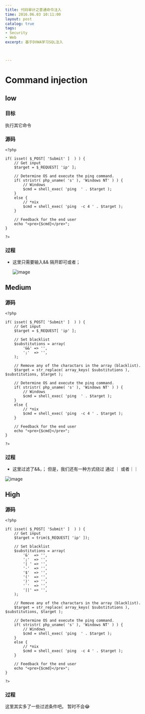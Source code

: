 ```yaml
---
title: 代码审计之普通命令注入
time: 2016.06.03 10:11:00
layout: post
catalog: true
tags:
- Security
- Web
excerpt: 基于DVWA学习SQL注入
    


---
```


# Command injection

## low

### 目标
执行其它命令

### 源码
	<?php 

	if( isset( $_POST[ 'Submit' ]  ) ) { 
		// Get input 
		$target = $_REQUEST[ 'ip' ]; 
	
		// Determine OS and execute the ping command. 
		if( stristr( php_uname( 's' ), 'Windows NT' ) ) { 
	    	// Windows 
	    	$cmd = shell_exec( 'ping  ' . $target ); 
		} 
		else { 
	    	// *nix 
	    	$cmd = shell_exec( 'ping  -c 4 ' . $target ); 
		} 
	
		// Feedback for the end user 
		echo "<pre>{$cmd}</pre>"; 
	} 
	
	?> 


### 过程

-  这里只需要输入&& 隔开即可或者；

   ![image](https://mo-xiaoxi.github.io/img/post/DVWA/9.png)


## Medium

### 源码


	<?php 

	if( isset( $_POST[ 'Submit' ]  ) ) { 
		// Get input 
		$target = $_REQUEST[ 'ip' ]; 
	
		// Set blacklist 
		$substitutions = array( 
	    	'&&' => '', 
	    	';'  => '', 
		); 
	
		// Remove any of the charactars in the array (blacklist). 
		$target = str_replace( array_keys( $substitutions ), $substitutions, $target );
	
		// Determine OS and execute the ping command. 
		if( stristr( php_uname( 's' ), 'Windows NT' ) ) { 
	    	// Windows 
	    	$cmd = shell_exec( 'ping  ' . $target ); 
		} 
		else { 
	    	// *nix 
	    	$cmd = shell_exec( 'ping  -c 4 ' . $target ); 
		} 
	
		// Feedback for the end user 
		echo "<pre>{$cmd}</pre>"; 
	} 
	
	?> 

### 	过程

- 这里过滤了&&，；  但是，我们还有一种方式绕过 通过 ｜ 或者｜｜

![image](mo-xiaoxi.github.io/img/post/DVWA/10.png)

## High

### 源码


	<?php 

	if( isset( $_POST[ 'Submit' ]  ) ) { 
		// Get input 
		$target = trim($_REQUEST[ 'ip' ]); 
	
		// Set blacklist 
		$substitutions = array( 
	    	'&'  => '', 
	    	';'  => '', 
	    	'| ' => '', 
	    	'-'  => '', 
	    	'$'  => '', 
	    	'('  => '', 
	    	')'  => '', 
	    	'`'  => '', 
	    	'||' => '', 
		); 
	
		// Remove any of the charactars in the array (blacklist). 
		$target = str_replace( array_keys( $substitutions ), 	$substitutions, $target ); 
	
		// Determine OS and execute the ping command. 
		if( stristr( php_uname( 's' ), 'Windows NT' ) ) { 
	    	// Windows 
	    	$cmd = shell_exec( 'ping  ' . $target ); 
		} 
		else { 
	    	// *nix 
	    	$cmd = shell_exec( 'ping  -c 4 ' . $target ); 
		} 
	
		// Feedback for the end user 
		echo "<pre>{$cmd}</pre>"; 
	} 
	
	?> 


### 过程

这里其实多了一些过滤条件吧。
暂时不会😂

